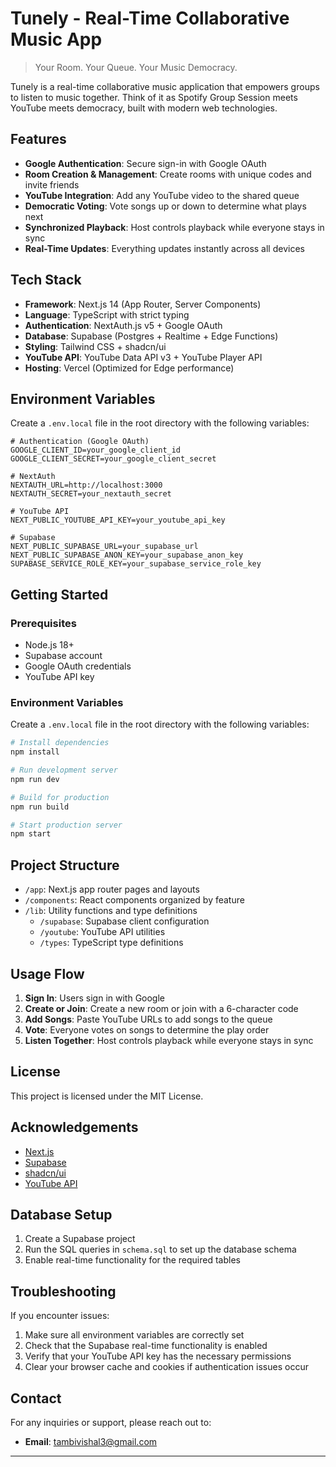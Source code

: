 # Tunely - Real-Time Collaborative Music App

> Your Room. Your Queue. Your Music Democracy.

Tunely is a real-time collaborative music application that empowers groups to listen to music together. Think of it as Spotify Group Session meets YouTube meets democracy, built with modern web technologies.

## Features

- **Google Authentication**: Secure sign-in with Google OAuth
- **Room Creation & Management**: Create rooms with unique codes and invite friends
- **YouTube Integration**: Add any YouTube video to the shared queue
- **Democratic Voting**: Vote songs up or down to determine what plays next
- **Synchronized Playback**: Host controls playback while everyone stays in sync
- **Real-Time Updates**: Everything updates instantly across all devices

## Tech Stack

- **Framework**: Next.js 14 (App Router, Server Components)
- **Language**: TypeScript with strict typing
- **Authentication**: NextAuth.js v5 + Google OAuth
- **Database**: Supabase (Postgres + Realtime + Edge Functions)
- **Styling**: Tailwind CSS + shadcn/ui
- **YouTube API**: YouTube Data API v3 + YouTube Player API
- **Hosting**: Vercel (Optimized for Edge performance)

## Environment Variables

Create a `.env.local` file in the root directory with the following variables:

```
# Authentication (Google OAuth)
GOOGLE_CLIENT_ID=your_google_client_id
GOOGLE_CLIENT_SECRET=your_google_client_secret

# NextAuth
NEXTAUTH_URL=http://localhost:3000
NEXTAUTH_SECRET=your_nextauth_secret

# YouTube API
NEXT_PUBLIC_YOUTUBE_API_KEY=your_youtube_api_key

# Supabase
NEXT_PUBLIC_SUPABASE_URL=your_supabase_url
NEXT_PUBLIC_SUPABASE_ANON_KEY=your_supabase_anon_key
SUPABASE_SERVICE_ROLE_KEY=your_supabase_service_role_key
```

## Getting Started

### Prerequisites

- Node.js 18+
- Supabase account
- Google OAuth credentials
- YouTube   API key

### Environment Variables

Create a `.env.local` file in the root directory with the following variables:

```bash
# Install dependencies
npm install

# Run development server
npm run dev

# Build for production
npm run build

# Start production server
npm start
```

## Project Structure

- `/app`: Next.js app router pages and layouts
- `/components`: React components organized by feature
- `/lib`: Utility functions and type definitions
  - `/supabase`: Supabase client configuration
  - `/youtube`: YouTube API utilities
  - `/types`: TypeScript type definitions

## Usage Flow

1. **Sign In**: Users sign in with Google
2. **Create or Join**: Create a new room or join with a 6-character code
3. **Add Songs**: Paste YouTube URLs to add songs to the queue
4. **Vote**: Everyone votes on songs to determine the play order
5. **Listen Together**: Host controls playback while everyone stays in sync

## License

This project is licensed under the MIT License.

## Acknowledgements

- [Next.js](https://nextjs.org/)
- [Supabase](https://supabase.io/)
- [shadcn/ui](https://ui.shadcn.com/)
- [YouTube API](https://developers.google.com/youtube/v3)

## Database Setup

1. Create a Supabase project
2. Run the SQL queries in `schema.sql` to set up the database schema
3. Enable real-time functionality for the required tables

## Troubleshooting

If you encounter issues:

1. Make sure all environment variables are correctly set
2. Check that the Supabase real-time functionality is enabled
3. Verify that your YouTube API key has the necessary permissions
4. Clear your browser cache and cookies if authentication issues occur

## Contact

For any inquiries or support, please reach out to:

- **Email**: [tambivishal3@gmail.com](tambivishal3@gmail.com)


---

